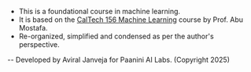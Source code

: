 - This is a foundational course in machine learning.
- It is based on the [CalTech 156 Machine Learning](https://work.caltech.edu/telecourse) course by Prof. Abu Mostafa.
- Re-organized, simplified and condensed as per the author's perspective.

-- Developed by Aviral Janveja for Paanini AI Labs. (Copyright 2025)